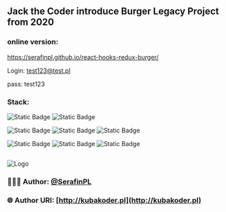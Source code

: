 ## Jack the Coder introduce Burger Legacy Project from 2020

### online version: 
 https://serafinpl.github.io/react-hooks-redux-burger/
 
 Login: test123@test.pl
 
 pass: test123

### Stack: 

![Static Badge](https://img.shields.io/badge/linux-mint-xfce?style=plastic&logo=linuxmint)
![Static Badge](https://img.shields.io/badge/git_at_-github-ex?style=plastic&logo=git&logoColor=F05032&color=F05032)

![Static Badge](https://img.shields.io/badge/react-17.0.2-ex?style=plastic&logo=react&logoColor=61DAFB&color=%2361DAFB)
![Static Badge](https://img.shields.io/badge/redux-7.2.3-ex?style=plastic&logo=redux&logoColor=%23764ABC&labelColor=fff&color=%23764ABC)
![Static Badge](https://img.shields.io/badge/reactrouter-5.2.0-ex?style=plastic&logo=reactrouter&logoColor=%23CA4245&color=%23CA4245)


![Static Badge](https://img.shields.io/badge/axios-0.21.1-ex?style=plastic&logo=axios&logoColor=%235A29E4&color=%235A29E4)
![Static Badge](https://img.shields.io/badge/githubpages-3.1.0-ex?style=plastic&logo=githubpages&logoColor=%23222222&labelColor=fff&color=%23222222)
![Static Badge](https://img.shields.io/badge/firebase-api-ex?style=plastic&logo=firebase&logoColor=%23DD2C00&color=%23DD2C00)

##

![Logo](https://kubakoder.pl/_next/image?url=%2F_next%2Fstatic%2Fmedia%2Ffavicon.5d6e1adf.png&w=48&q=75)
### 👨🏻‍💻 Author: [@SerafinPL](https://www.github.com/serafinpl)

### 🌐 Author URI: [http://kubakoder.pl](http://kubakoder.pl)

##
